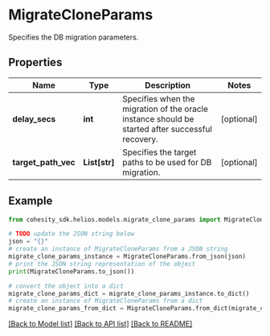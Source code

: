 # MigrateCloneParams

Specifies the DB migration parameters.

## Properties

Name | Type | Description | Notes
------------ | ------------- | ------------- | -------------
**delay_secs** | **int** | Specifies when the migration of the oracle instance should be started after successful recovery. | [optional] 
**target_path_vec** | **List[str]** | Specifies the target paths to be used for DB migration. | [optional] 

## Example

```python
from cohesity_sdk.helios.models.migrate_clone_params import MigrateCloneParams

# TODO update the JSON string below
json = "{}"
# create an instance of MigrateCloneParams from a JSON string
migrate_clone_params_instance = MigrateCloneParams.from_json(json)
# print the JSON string representation of the object
print(MigrateCloneParams.to_json())

# convert the object into a dict
migrate_clone_params_dict = migrate_clone_params_instance.to_dict()
# create an instance of MigrateCloneParams from a dict
migrate_clone_params_from_dict = MigrateCloneParams.from_dict(migrate_clone_params_dict)
```
[[Back to Model list]](../README.md#documentation-for-models) [[Back to API list]](../README.md#documentation-for-api-endpoints) [[Back to README]](../README.md)


